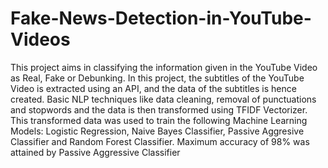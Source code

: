 # Fake-News-Detection-in-YouTube-Videos
This project aims in classifying the information given in the YouTube Video as Real, Fake or Debunking. 
In this project, the subtitles of the YouTube Video is extracted using an API, and the data of the subtitles is hence created. Basic NLP techniques like data cleaning, removal of punctuations and stopwords and the data is then transformed using TFIDF Vectorizer. This transformed data was used to train the following Machine Learning Models: Logistic Regression, Naive Bayes Classifier, Passive Aggresive Classifier and Random Forest Classifier. Maximum accuracy of 98% was attained by Passive Aggressive Classifier
